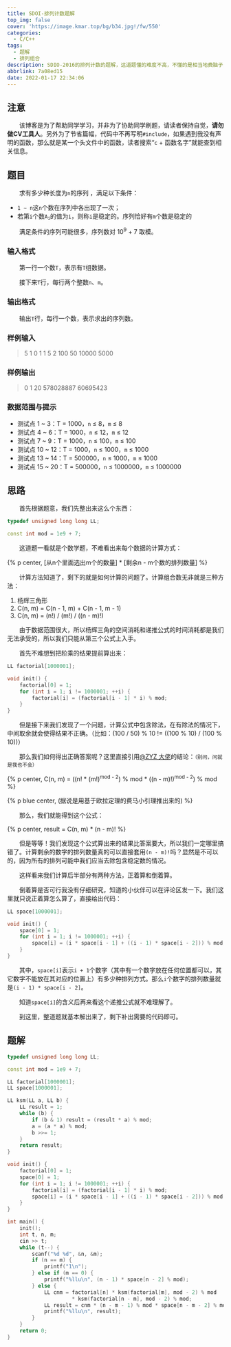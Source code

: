 ```yaml
---
title: SDOI-排列计数题解
top_img: false
cover: 'https://image.kmar.top/bg/b34.jpg!/fw/550'
categories:
  - C/C++
tags:
  - 题解
  - 排列组合
description: SDIO-2016的排列计数的题解，这道题懂的难度不高，不懂的是相当地费脑子，可以说是相当符合“会者不难，难者不会”这句话了。
abbrlink: 7a08ed15
date: 2022-01-17 22:34:06
---
```


## 注意

&emsp;&emsp;该博客是为了帮助同学学习，并非为了协助同学刷题，请读者保持自觉，**请勿做CV工具人**。另外为了节省篇幅，代码中不再写明`#include`，如果遇到我没有声明的函数，那么就是某一个头文件中的函数，读者搜索“`c` + 函数名字”就能查到相关信息。

## 题目

&emsp;&emsp;求有多少种长度为`n`的序列 ，满足以下条件：

+ `1 ∼ n`这`n`个数在序列中各出现了一次；
+ 若第`i`个数<code>A<sub>i</sub></code>的值为`i`，则称`i`是稳定的。序列恰好有`m`个数是稳定的

&emsp;&emsp;满足条件的序列可能很多，序列数对 10<sup>9</sup> + 7 取模。

### 输入格式

&emsp;&emsp;第一行一个数`T`，表示有`T`组数据。

&emsp;&emsp;接下来`T`行，每行两个整数`n`、`m`。

### 输出格式

&emsp;&emsp;输出`T`行，每行一个数，表示求出的序列数。

### 样例输入

> 5
> 1 0
> 1 1
> 5 2
> 100 50
> 10000 5000

### 样例输出

> 0
> 1
> 20
> 578028887
> 60695423

### 数据范围与提示

+ 测试点 1 ~ 3：T = 1000，`n` ≤ 8，`m` ≤ 8
+ 测试点 4 ~ 6：T = 1000，`n` ≤ 12，`m` ≤ 12
+ 测试点 7 ~ 9：T = 1000，`n` ≤ 100，`m` ≤ 100
+ 测试点 10 ~ 12：T = 1000，`n` ≤ 1000，`m` ≤ 1000
+ 测试点 13 ~ 14：T = 500000，`n` ≤ 1000，`m` ≤ 1000
+ 测试点 15 ~ 20：T = 500000，`n` ≤ 1000000，`m` ≤ 1000000

## 思路

&emsp;&emsp;首先根据题意，我们先整出来这么个东西：

```c++
typedef unsigned long long LL;

const int mod = 1e9 + 7;
```

&emsp;&emsp;这道题一看就是个数学题，不难看出来每个数据的计算方式：

{% p center, [从n个里面选出m个的数量] * [剩余n - m个数的排列数量] %}

&emsp;&emsp;计算方法知道了，剩下的就是如何计算的问题了。计算组合数无非就是三种方法：

1. 杨辉三角形
2. C(n, m) = C(n - 1, m) + C(n - 1, m - 1)
3. C(n, m) = (n!) / (m!) / ((n - m)!)

&emsp;&emsp;由于数据范围很大，所以杨辉三角的空间消耗和递推公式的时间消耗都是我们无法承受的，所以我们只能从第三个公式上入手。

&emsp;&emsp;首先不难想到把阶乘的结果提前算出来：

```c++
LL factorial[1000001];

void init() {
    factorial[0] = 1;
	for (int i = 1; i != 1000001; ++i) {
		factorial[i] = (factorial[i - 1] * i) % mod;
	}
}
```

&emsp;&emsp;但是接下来我们发现了一个问题，计算公式中包含除法，在有除法的情况下，中间取余就会使得结果不正确。（比如：(100 / 50) % 10 != ((100 % 10) / (100 % 10))）

&emsp;&emsp;那么我们如何得出正确答案呢？这里直接引用[@ZYZ 大佬](https://www.chivas-regal.top/)的结论：<small>（别问，问就是我也不会）</small>

{% p center, C(n&#44; m) = ((n! * (m!)<sup>mod - 2</sup>) % mod * ((n - m)!)<sup>mod - 2</sup>) % mod %}

{% p blue center, (据说是用基于欧拉定理的费马小引理推出来的) %}

&emsp;&emsp;那么，我们就能得到这个公式：

{% p center, result = C(n&#44; m) * (n - m)! %}

&emsp;&emsp;但是等等！我们发现这个公式算出来的结果比答案要大，所以我们一定哪里搞错了。计算剩余的数字的排列数量真的可以直接套用`(n - m)!`吗？显然是不可以的，因为所有的排列可能中我们应当去除包含稳定数的情况。

&emsp;&emsp;这样看来我们计算后半部分有两种方法，正着算和倒着算。

&emsp;&emsp;倒着算是否可行我没有仔细研究，知道的小伙伴可以在评论区发一下。我们这里就只说正着算怎么算了，直接给出代码：

```c++
LL space[1000001];

void init() {
    space[0] = 1;
	for (int i = 1; i != 1000001; ++i) {
		space[i] = (i * space[i - 1] + ((i - 1) * space[i - 2])) % mod;
	}
}
```

&emsp;&emsp;其中，`space[i]`表示`i + 1`个数字（其中有一个数字放在任何位置都可以，其它数字不能放在其对应的位置上）有多少种排列方式。那么`i`个数字的排列数量就是`(i - 1) * space[i - 2]`。

&emsp;&emsp;知道`space[i]`的含义后再来看这个递推公式就不难理解了。

&emsp;&emsp;到这里，整道题就基本解出来了，剩下补出需要的代码即可。

## 题解

```c++
typedef unsigned long long LL;

const int mod = 1e9 + 7;

LL factorial[1000001];
LL space[1000001];

LL ksm(LL a, LL b) {
	LL result = 1;
	while (b) {
		if (b & 1) result = (result * a) % mod;
		a = (a * a) % mod;
		b >>= 1;
	}
	return result;
}

void init() {
    factorial[0] = 1;
	space[0] = 1;
	for (int i = 1; i != 1000001; ++i) {
		factorial[i] = (factorial[i - 1] * i) % mod;
		space[i] = (i * space[i - 1] + ((i - 1) * space[i - 2])) % mod;
	}
}

int main() {
	init();
	int t, n, m;
	cin >> t;
	while (t--) {
		scanf("%d %d", &n, &m);
		if (n == m) {
			printf("1\n");
		} else if (m == 0) {
			printf("%llu\n", (n - 1) * space[n - 2] % mod);
		} else {
			LL cnm = factorial[n] * ksm(factorial[m], mod - 2) % mod
			         * ksm(factorial[n - m], mod - 2) % mod;
			LL result = cnm * (n - m - 1) % mod * space[n - m - 2] % mod;
			printf("%llu\n", result);
		}
	}
	return 0;
}
```
